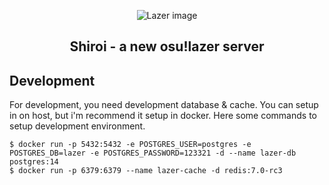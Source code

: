 <p align="center">
  <img src="https://i.imgur.com/V9zTL16.png" alt="Lazer image"/>
  <h2 style="text-align: center;">Shiroi - a new osu!lazer server</h2>
</p>

## Development
For development, you need development database & cache.
You can setup in on host, but i'm recommend it setup in docker.
Here some commands to setup development environment.
```
$ docker run -p 5432:5432 -e POSTGRES_USER=postgres -e POSTGRES_DB=lazer -e POSTGRES_PASSWORD=123321 -d --name lazer-db postgres:14
$ docker run -p 6379:6379 --name lazer-cache -d redis:7.0-rc3
```